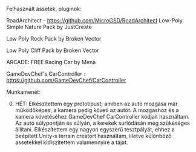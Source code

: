 Felhasznált assetek, pluginok:

RoadArchitect - https://github.com/MicroGSD/RoadArchitect
Low-Poly Simple Nature Pack by JustCreate

Low Poly Rock Pack by Broken Vector

Low Poly Cliff Pack by Broken Vector

ARCADE: FREE Racing Car by Mena

GameDevChef's CarController : https://github.com/GameDevChef/CarController



Munkamenet:

0. HÉT:
Elkészítettem egy prototípust, amiben az autó mozgása már működőképes, a kamera pedig követi az autót. A mozgáshoz és a kamera követéséhez GameDevChef CarController
kódjait használtam. Az autó súlypontján és súlyán, a kerekek surlódásán még szükéséges állítani.
Elkészítettem egy nagyon egyszerű tesztpályát, ehhez a beépített Unity-s terrain creatort használtam, illetve különböző assetekkel kidíszítettem valamennyire a tájat.
